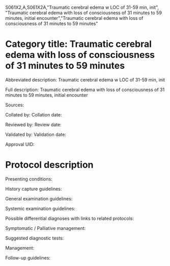 S061X2,A,S061X2A,"Traumatic cerebral edema w LOC of 31-59 min, init", "Traumatic cerebral edema with loss of consciousness of 31 minutes to 59 minutes, initial encounter","Traumatic cerebral edema with loss of consciousness of 31 minutes to 59 minutes"
# Category title: Traumatic cerebral edema with loss of consciousness of 31 minutes to 59 minutes

Abbreviated description: Traumatic cerebral edema w LOC of 31-59 min, init

Full description: Traumatic cerebral edema with loss of consciousness of 31 minutes to 59 minutes, initial encounter

Sources:

Collated by:
Collation date:

Reviewed by:
Review date:

Validated by:
Validation date:

Approval UID:

# Protocol description

Presenting conditions:

History capture guidelines:

General examination guidelines:

Systemic examination guidelines:

Possible differential diagnoses with links to related protocols:

Symptomatic / Palliative management:

Suggested diagnostic tests:

Management:

Follow-up guidelines:
